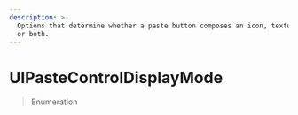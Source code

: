 ```yaml
---
description: >-
  Options that determine whether a paste button composes an icon, textual label,
  or both.
---
```


# UIPasteControlDisplayMode

> Enumeration

